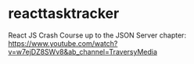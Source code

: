 # reacttasktracker

React JS Crash Course up to the JSON Server chapter: https://www.youtube.com/watch?v=w7ejDZ8SWv8&ab_channel=TraversyMedia
